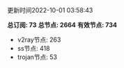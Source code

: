 更新时间2022-10-01 03:58:43

**总订阅: 73**
**总节点: 2664**
**有效节点: 734**
- v2ray节点: 263
- ss节点: 418
- trojan节点: 53
